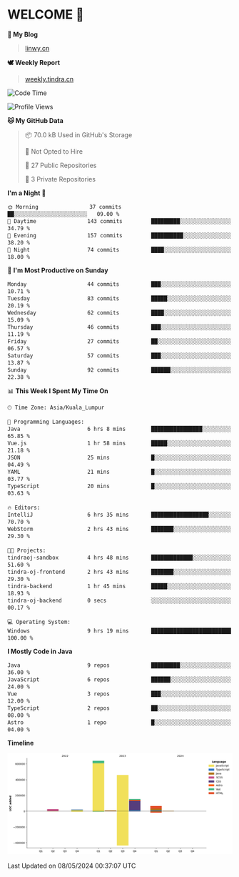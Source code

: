 # WELCOME 👋

**🐶 My Blog**
> [linwy.cn](linwy.cn)

**🕊️ Weekly Report**
> [weekly.tindra.cn](weekly.tindra.cn)
<!--START_SECTION:waka-->
![Code Time](http://img.shields.io/badge/Code%20Time-969%20hrs%2024%20mins-blue)

![Profile Views](http://img.shields.io/badge/Profile%20Views-1-blue)

**🐱 My GitHub Data** 

> 📦 70.0 kB Used in GitHub's Storage 
 > 
> 🚫 Not Opted to Hire
 > 
> 📜 27 Public Repositories 
 > 
> 🔑 3 Private Repositories 
 > 
**I'm a Night 🦉** 

```text
🌞 Morning                37 commits          ██░░░░░░░░░░░░░░░░░░░░░░░   09.00 % 
🌆 Daytime                143 commits         █████████░░░░░░░░░░░░░░░░   34.79 % 
🌃 Evening                157 commits         ██████████░░░░░░░░░░░░░░░   38.20 % 
🌙 Night                  74 commits          ████░░░░░░░░░░░░░░░░░░░░░   18.00 % 
```
📅 **I'm Most Productive on Sunday** 

```text
Monday                   44 commits          ███░░░░░░░░░░░░░░░░░░░░░░   10.71 % 
Tuesday                  83 commits          █████░░░░░░░░░░░░░░░░░░░░   20.19 % 
Wednesday                62 commits          ████░░░░░░░░░░░░░░░░░░░░░   15.09 % 
Thursday                 46 commits          ███░░░░░░░░░░░░░░░░░░░░░░   11.19 % 
Friday                   27 commits          ██░░░░░░░░░░░░░░░░░░░░░░░   06.57 % 
Saturday                 57 commits          ███░░░░░░░░░░░░░░░░░░░░░░   13.87 % 
Sunday                   92 commits          ██████░░░░░░░░░░░░░░░░░░░   22.38 % 
```


📊 **This Week I Spent My Time On** 

```text
🕑︎ Time Zone: Asia/Kuala_Lumpur

💬 Programming Languages: 
Java                     6 hrs 8 mins        ████████████████░░░░░░░░░   65.85 % 
Vue.js                   1 hr 58 mins        █████░░░░░░░░░░░░░░░░░░░░   21.18 % 
JSON                     25 mins             █░░░░░░░░░░░░░░░░░░░░░░░░   04.49 % 
YAML                     21 mins             █░░░░░░░░░░░░░░░░░░░░░░░░   03.77 % 
TypeScript               20 mins             █░░░░░░░░░░░░░░░░░░░░░░░░   03.63 % 

🔥 Editors: 
IntelliJ                 6 hrs 35 mins       ██████████████████░░░░░░░   70.70 % 
WebStorm                 2 hrs 43 mins       ███████░░░░░░░░░░░░░░░░░░   29.30 % 

🐱‍💻 Projects: 
tindraoj-sandbox         4 hrs 48 mins       █████████████░░░░░░░░░░░░   51.60 % 
tindra-oj-frontend       2 hrs 43 mins       ███████░░░░░░░░░░░░░░░░░░   29.30 % 
tindra-backend           1 hr 45 mins        █████░░░░░░░░░░░░░░░░░░░░   18.93 % 
tindra-oj-backend        0 secs              ░░░░░░░░░░░░░░░░░░░░░░░░░   00.17 % 

💻 Operating System: 
Windows                  9 hrs 19 mins       █████████████████████████   100.00 % 
```

**I Mostly Code in Java** 

```text
Java                     9 repos             █████████░░░░░░░░░░░░░░░░   36.00 % 
JavaScript               6 repos             ██████░░░░░░░░░░░░░░░░░░░   24.00 % 
Vue                      3 repos             ███░░░░░░░░░░░░░░░░░░░░░░   12.00 % 
TypeScript               2 repos             ██░░░░░░░░░░░░░░░░░░░░░░░   08.00 % 
Astro                    1 repo              █░░░░░░░░░░░░░░░░░░░░░░░░   04.00 % 
```



**Timeline**

![Lines of Code chart](https://raw.githubusercontent.com/rieraa/rieraa/main/assets/bar_graph.png)


 Last Updated on 08/05/2024 00:37:07 UTC
<!--END_SECTION:waka-->
